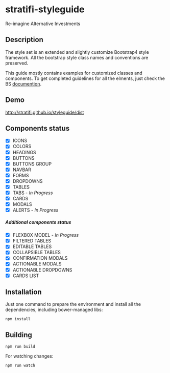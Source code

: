# stratifi-styleguide

Re-imagine Alternative Investments 


## Description
The style set is an extended and slightly customize Bootstrap4 style framework.
All the bootstrap style class names and conventions are preserved.

This guide mostly contains examples for customized classes and components.
To get completed guidelines for all the elments, just check the BS [documention](http://getbootstrap.com/).


## Demo
http://stratifi.github.io/styleguide/dist  

## Components status
- [x] ICONS
- [x] COLORS
- [x] HEADINGS
- [x] BUTTONS
- [x] BUTTONS GROUP
- [x] NAVBAR
- [x] FORMS
- [x] DROPDOWNS
- [x] TABLES
- [x] TABS - *In Progress*
- [x] CARDS
- [x] MODALS
- [x] ALERTS - *In Progress*

##### Additional components status

- [x] FLEXBOX MODEL - *In Progress*
- [x] FILTERED TABLES
- [x] EDITABLE TABLES
- [x] COLLAPSIBLE TABLES
- [x] CONFIRMATION MODALS
- [x] ACTIONABLE MODALS
- [x] ACTIONABLE DROPDOWNS
- [x] CARDS LIST

## Installation
Just one command to prepare the environment and install all the dependencies, 
including bower-managed libs:
```
npm install
```

## Building
```
npm run build
```
For watching changes:
```
npm run watch
```